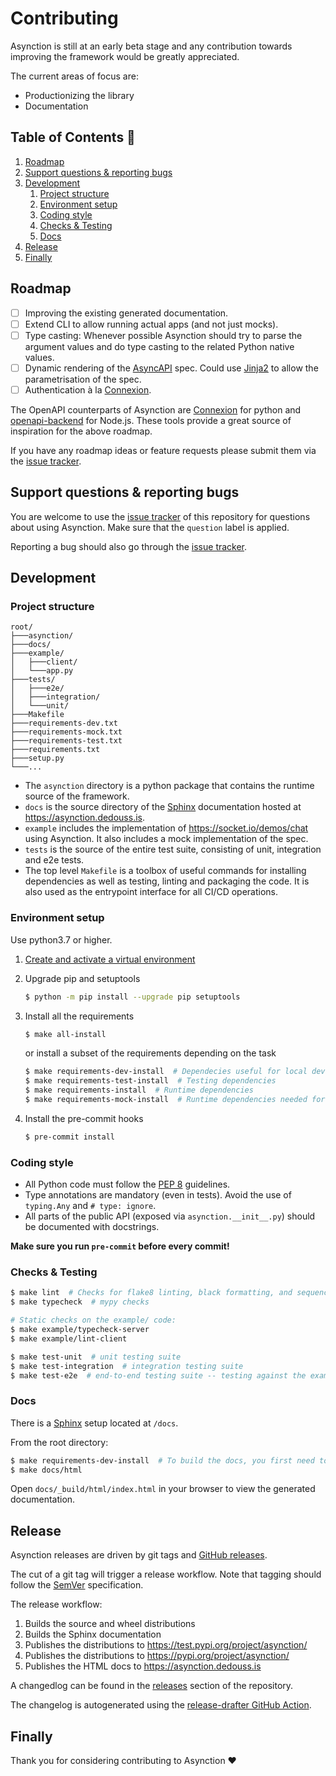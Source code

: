 # Contributing

Asynction is still at an early beta stage and any contribution towards improving the framework would be greatly appreciated.

The current areas of focus are:

- Productionizing the library
- Documentation

## Table of Contents 📖

1. [Roadmap](#roadmap)
1. [Support questions & reporting bugs](#support-questions--reporting-bugs)
1. [Development](#development)
   1. [Project structure](#project-structure)
   1. [Environment setup](#environment-setup)
   1. [Coding style](#coding-style)
   1. [Checks & Testing](#checks--testing)
   1. [Docs](#docs)
1. [Release](#release)
1. [Finally](#finally)

## Roadmap

- [ ] Improving the existing generated documentation.
- [ ] Extend CLI to allow running actual apps (and not just mocks).
- [ ] Type casting: Whenever possible Asynction should try to parse the argument values and do type casting to the related Python native values.
- [ ] Dynamic rendering of the [AsyncAPI](https://www.asyncapi.com/) spec. Could use [Jinja2](https://jinja.palletsprojects.com/en/3.0.x/) to allow the parametrisation of the spec.
- [ ] Authentication à la [Connexion](https://connexion.readthedocs.io/en/latest/security.html).

The OpenAPI counterparts of Asynction are [Connexion](https://github.com/zalando/connexion) for python and [openapi-backend](https://github.com/anttiviljami/openapi-backend) for Node.js. These tools provide a great source of inspiration for the above roadmap.

If you have any roadmap ideas or feature requests please submit them via the [issue tracker](https://github.com/dedoussis/asynction/issues).

## Support questions & reporting bugs

You are welcome to use the [issue tracker](https://github.com/dedoussis/asynction/issues) of this repository for questions about using Asynction. Make sure that the `question` label is applied.

Reporting a bug should also go through the [issue tracker](https://github.com/dedoussis/asynction/issues).

## Development

### Project structure

```
root/
├───asynction/
├───docs/
├───example/
│   ├───client/
│   └───app.py
├───tests/
│   ├───e2e/
│   ├───integration/
│   └───unit/
├───Makefile
├───requirements-dev.txt
├───requirements-mock.txt
├───requirements-test.txt
├───requirements.txt
├───setup.py
└───...
```

- The `asynction` directory is a python package that contains the runtime source of the framework.
- `docs` is the source directory of the [Sphinx](https://www.sphinx-doc.org/) documentation hosted at <https://asynction.dedouss.is>.
- `example` includes the implementation of <https://socket.io/demos/chat> using Asynction. It also includes a mock implementation of the spec.
- `tests` is the source of the entire test suite, consisting of unit, integration and e2e tests.
- The top level `Makefile` is a toolbox of useful commands for installing dependencies as well as testing, linting and packaging the code. It is also used as the entrypoint interface for all CI/CD operations.

### Environment setup

Use python3.7 or higher.

1. [Create and activate a virtual environment](https://packaging.python.org/tutorials/installing-packages/#creating-virtual-environments)

1. Upgrade pip and setuptools

   ```bash
   $ python -m pip install --upgrade pip setuptools
   ```

1. Install all the requirements

   ```bash
   $ make all-install
   ```

   or install a subset of the requirements depending on the task

   ```bash
   $ make requirements-dev-install  # Dependecies useful for local development
   $ make requirements-test-install  # Testing dependencies
   $ make requirements-install  # Runtime dependencies
   $ make requirements-mock-install  # Runtime dependencies needed for the mock server support funcitonality
   ```

1. Install the pre-commit hooks

   ```bash
   $ pre-commit install
   ```

### Coding style

- All Python code must follow the [PEP 8](https://www.python.org/dev/peps/pep-0008/) guidelines.
- Type annotations are mandatory (even in tests). Avoid the use of `typing.Any` and `# type: ignore`.
- All parts of the public API (exposed via `asynction.__init__.py`) should be documented with docstrings.

**Make sure you run `pre-commit` before every commit!**

### Checks & Testing

```bash
$ make lint  # Checks for flake8 linting, black formatting, and sequence of imports (isort)
$ make typecheck  # mypy checks

# Static checks on the example/ code:
$ make example/typecheck-server
$ make example/lint-client

$ make test-unit  # unit testing suite
$ make test-integration  # integration testing suite
$ make test-e2e  # end-to-end testing suite -- testing against the example chat application in a dockerised environment
```

### Docs

There is a [Sphinx](https://www.sphinx-doc.org/) setup located at `/docs`.

From the root directory:

```bash
$ make requirements-dev-install  # To build the docs, you first need to have the dev dependencies installed.
$ make docs/html
```

Open `docs/_build/html/index.html` in your browser to view the generated documentation.

## Release

Asynction releases are driven by git tags and [GitHub releases](https://docs.github.com/en/github/administering-a-repository/releasing-projects-on-github/managing-releases-in-a-repository).

The cut of a git tag will trigger a release workflow. Note that tagging should follow the [SemVer](https://semver.org/) specification.

The release workflow:

1. Builds the source and wheel distributions
1. Builds the Sphinx documentation
1. Publishes the distributions to <https://test.pypi.org/project/asynction/>
1. Publishes the distributions to <https://pypi.org/project/asynction/>
1. Publishes the HTML docs to <https://asynction.dedouss.is>

A changedlog can be found in the [releases](https://github.com/dedoussis/asynction/releases) section of the repository.

The changelog is autogenerated using the [release-drafter GitHub Action](https://github.com/marketplace/actions/release-drafter).

## Finally

Thank you for considering contributing to Asynction ❤️
